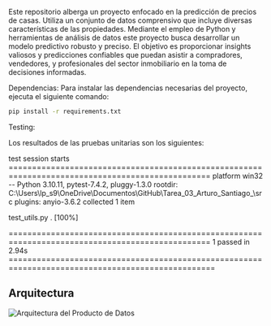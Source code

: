 Este repositorio alberga un proyecto enfocado en la predicción de precios de casas. Utiliza un conjunto de datos comprensivo que incluye diversas características de las propiedades. Mediante el empleo de Python y herramientas de análisis de datos este proyecto busca desarrollar un modelo predictivo robusto y preciso. El objetivo es proporcionar insights valiosos y predicciones confiables que puedan asistir a compradores, vendedores, y profesionales del sector inmobiliario en la toma de decisiones informadas.

Dependencias:
Para instalar las dependencias necesarias del proyecto, ejecuta el siguiente comando:

```bash
pip install -r requirements.txt
```

Testing:

Los resultados de las pruebas unitarias son los siguientes:

test session starts ================================================================================================= 
platform win32 -- Python 3.10.11, pytest-7.4.2, pluggy-1.3.0
rootdir: C:\Users\lp_s9\OneDrive\Documentos\GitHub\Tarea_03_Arturo_Santiago_\src
plugins: anyio-3.6.2
collected 1 item                                                                                                                                                                                                       

test_utils.py .                                                                                                                                                                                                 [100%] 

================================================================================================= 1 passed in 2.94s ==================================================================================================


## Arquitectura

![Arquitectura del Producto de Datos](/path-to-your-image.png)
